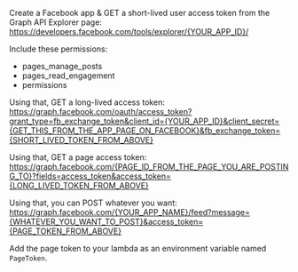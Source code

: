 Create a Facebook app & GET a short-lived user access token from the Graph API Explorer page: https://developers.facebook.com/tools/explorer/{YOUR_APP_ID}/

Include these permissions:

- pages_manage_posts
- pages_read_engagement
- permissions

Using that, GET a long-lived access token:
https://graph.facebook.com/oauth/access_token?grant_type=fb_exchange_token&client_id={YOUR_APP_ID}&client_secret={GET_THIS_FROM_THE_APP_PAGE_ON_FACEBOOK}&fb_exchange_token={SHORT_LIVED_TOKEN_FROM_ABOVE}

Using that, GET a page access token:
https://graph.facebook.com/{PAGE_ID_FROM_THE_PAGE_YOU_ARE_POSTING_TO}?fields=access_token&access_token={LONG_LIVED_TOKEN_FROM_ABOVE}

Using that, you can POST whatever you want:
https://graph.facebook.com/{YOUR_APP_NAME}/feed?message={WHATEVER_YOU_WANT_TO_POST}&access_token={PAGE_TOKEN_FROM_ABOVE}

Add the page token to your lambda as an environment variable named `PageToken`.
